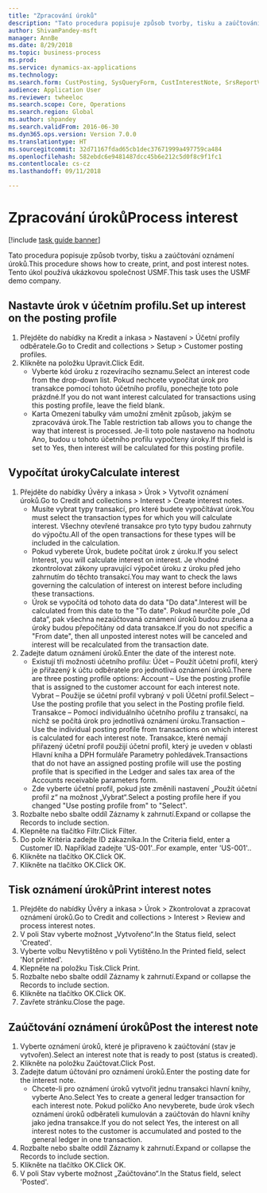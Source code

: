 ```yaml
--- 
title: "Zpracování úroků"
description: "Tato procedura popisuje způsob tvorby, tisku a zaúčtování oznámení úroků."
author: ShivamPandey-msft
manager: AnnBe
ms.date: 8/29/2018
ms.topic: business-process
ms.prod: 
ms.service: dynamics-ax-applications
ms.technology: 
ms.search.form: CustPosting, SysQueryForm, CustInterestNote, SrsReportViewerForm
audience: Application User
ms.reviewer: twheeloc
ms.search.scope: Core, Operations
ms.search.region: Global
ms.author: shpandey
ms.search.validFrom: 2016-06-30
ms.dyn365.ops.version: Version 7.0.0
ms.translationtype: HT
ms.sourcegitcommit: 32d71167fdad65cb1dec37671999a497759ca484
ms.openlocfilehash: 582ebdc6e9481487dcc45b6e212c5d0f8c9f1fc1
ms.contentlocale: cs-cz
ms.lasthandoff: 09/11/2018

---
```

# <a name="process-interest"></a><span data-ttu-id="1db2b-103">Zpracování úroků</span><span class="sxs-lookup"><span data-stu-id="1db2b-103">Process interest</span></span>

[!include [task guide banner](../../includes/task-guide-banner.md)]

<span data-ttu-id="1db2b-104">Tato procedura popisuje způsob tvorby, tisku a zaúčtování oznámení úroků.</span><span class="sxs-lookup"><span data-stu-id="1db2b-104">This procedure shows how to create, print, and post interest notes.</span></span> <span data-ttu-id="1db2b-105">Tento úkol používá ukázkovou společnost USMF.</span><span class="sxs-lookup"><span data-stu-id="1db2b-105">This task uses the USMF demo company.</span></span>


## <a name="set-up-interest-on-the-posting-profile"></a><span data-ttu-id="1db2b-106">Nastavte úrok v účetním profilu.</span><span class="sxs-lookup"><span data-stu-id="1db2b-106">Set up interest on the posting profile</span></span>
1. <span data-ttu-id="1db2b-107">Přejděte do nabídky na Kredit a inkasa > Nastavení > Účetní profily odběratele.</span><span class="sxs-lookup"><span data-stu-id="1db2b-107">Go to Credit and collections > Setup > Customer posting profiles.</span></span>
2. <span data-ttu-id="1db2b-108">Klikněte na položku Upravit.</span><span class="sxs-lookup"><span data-stu-id="1db2b-108">Click Edit.</span></span>
    * <span data-ttu-id="1db2b-109">Vyberte kód úroku z rozevíracího seznamu.</span><span class="sxs-lookup"><span data-stu-id="1db2b-109">Select an interest code from the drop-down list.</span></span> <span data-ttu-id="1db2b-110">Pokud nechcete vypočítat úrok pro transakce pomocí tohoto účetního profilu, ponechejte toto pole prázdné.</span><span class="sxs-lookup"><span data-stu-id="1db2b-110">If you do not want interest calculated for transactions using this posting profile, leave the field blank.</span></span>  
    * <span data-ttu-id="1db2b-111">Karta Omezení tabulky vám umožní změnit způsob, jakým se zpracovává úrok.</span><span class="sxs-lookup"><span data-stu-id="1db2b-111">The Table restriction tab allows you to change the way that interest is processed.</span></span> <span data-ttu-id="1db2b-112">Je-li toto pole nastaveno na hodnotu Ano, budou u tohoto účetního profilu vypočteny úroky.</span><span class="sxs-lookup"><span data-stu-id="1db2b-112">If this field is set to Yes, then interest will be calculated for this posting profile.</span></span>  

## <a name="calculate-interest"></a><span data-ttu-id="1db2b-113">Vypočítat úroky</span><span class="sxs-lookup"><span data-stu-id="1db2b-113">Calculate interest</span></span>
1. <span data-ttu-id="1db2b-114">Přejděte do nabídky Úvěry a inkasa > Úrok > Vytvořit oznámení úroků.</span><span class="sxs-lookup"><span data-stu-id="1db2b-114">Go to Credit and collections > Interest > Create interest notes.</span></span>
    * <span data-ttu-id="1db2b-115">Musíte vybrat typy transakcí, pro které budete vypočítávat úrok.</span><span class="sxs-lookup"><span data-stu-id="1db2b-115">You must select the transaction types for which you will calculate interest.</span></span> <span data-ttu-id="1db2b-116">Všechny otevřené transakce pro tyto typy budou zahrnuty do výpočtu.</span><span class="sxs-lookup"><span data-stu-id="1db2b-116">All of the open transactions for these types will be included in the calculation.</span></span>  
    * <span data-ttu-id="1db2b-117">Pokud vyberete Úrok, budete počítat úrok z úroku.</span><span class="sxs-lookup"><span data-stu-id="1db2b-117">If you select Interest, you will calculate interest on interest.</span></span> <span data-ttu-id="1db2b-118">Je vhodné zkontrolovat zákony upravující výpočet úroku z úroku před jeho zahrnutím do těchto transakcí.</span><span class="sxs-lookup"><span data-stu-id="1db2b-118">You may want to check the laws governing the calculation of interest on interest before including these transactions.</span></span>  
    * <span data-ttu-id="1db2b-119">Úrok se vypočítá od tohoto data do data "Do data".</span><span class="sxs-lookup"><span data-stu-id="1db2b-119">Interest will be calculated from this date to the "To date".</span></span> <span data-ttu-id="1db2b-120">Pokud neurčíte pole „Od data“, pak všechna nezaúčtovaná oznámení úroků budou zrušena a úroky budou přepočítány od data transakce.</span><span class="sxs-lookup"><span data-stu-id="1db2b-120">If you do not specific a "From date", then all unposted interest notes will be canceled and interest will be recalculated from the transaction date.</span></span>  
2. <span data-ttu-id="1db2b-121">Zadejte datum oznámení úroků.</span><span class="sxs-lookup"><span data-stu-id="1db2b-121">Enter the date of the interest note.</span></span>
    * <span data-ttu-id="1db2b-122">Existují tři možnosti účetního profilu:  Účet – Použít účetní profil, který je přiřazený k účtu odběratele pro jednotlivá oznámení úroků.</span><span class="sxs-lookup"><span data-stu-id="1db2b-122">There are three posting profile options:   Account – Use the posting profile that is assigned to the customer account for each interest note.</span></span>   <span data-ttu-id="1db2b-123">Vybrat – Použije se účetní profil vybraný v poli Účetní profil.</span><span class="sxs-lookup"><span data-stu-id="1db2b-123">Select – Use the posting profile that you select in the Posting profile field.</span></span>   <span data-ttu-id="1db2b-124">Transakce – Pomocí individuálního účetního profilu z transakcí, na nichž se počítá úrok pro jednotlivá oznámení úroku.</span><span class="sxs-lookup"><span data-stu-id="1db2b-124">Transaction – Use the individual posting profile from transactions on which interest is calculated for each interest note.</span></span> <span data-ttu-id="1db2b-125">Transakce, které nemají přiřazený účetní profil použijí účetní profil, který je uveden v oblasti Hlavní kniha a DPH formuláře Parametry pohledávek.</span><span class="sxs-lookup"><span data-stu-id="1db2b-125">Transactions that do not have an assigned posting profile will use the posting profile that is specified in the Ledger and sales tax area of the Accounts receivable parameters form.</span></span>  
    * <span data-ttu-id="1db2b-126">Zde vyberte účetní profil, pokud jste změnili nastavení „Použít účetní profil z“ na možnost „Vybrat“.</span><span class="sxs-lookup"><span data-stu-id="1db2b-126">Select a posting profile here if you changed "Use posting profile from" to "Select".</span></span>  
3. <span data-ttu-id="1db2b-127">Rozbalte nebo sbalte oddíl Záznamy k zahrnutí.</span><span class="sxs-lookup"><span data-stu-id="1db2b-127">Expand or collapse the Records to include section.</span></span>
4. <span data-ttu-id="1db2b-128">Klepněte na tlačítko Filtr.</span><span class="sxs-lookup"><span data-stu-id="1db2b-128">Click Filter.</span></span>
5. <span data-ttu-id="1db2b-129">Do pole Kritéria zadejte ID zákazníka.</span><span class="sxs-lookup"><span data-stu-id="1db2b-129">In the Criteria field, enter a Customer ID.</span></span> <span data-ttu-id="1db2b-130">Například zadejte 'US-001'..</span><span class="sxs-lookup"><span data-stu-id="1db2b-130">For example, enter 'US-001'..</span></span>
6. <span data-ttu-id="1db2b-131">Klikněte na tlačítko OK.</span><span class="sxs-lookup"><span data-stu-id="1db2b-131">Click OK.</span></span>
7. <span data-ttu-id="1db2b-132">Klikněte na tlačítko OK.</span><span class="sxs-lookup"><span data-stu-id="1db2b-132">Click OK.</span></span>

## <a name="print-interest-notes"></a><span data-ttu-id="1db2b-133">Tisk oznámení úroků</span><span class="sxs-lookup"><span data-stu-id="1db2b-133">Print interest notes</span></span>
1. <span data-ttu-id="1db2b-134">Přejděte do nabídky Úvěry a inkasa > Úrok > Zkontrolovat a zpracovat oznámení úroků.</span><span class="sxs-lookup"><span data-stu-id="1db2b-134">Go to Credit and collections > Interest > Review and process interest notes.</span></span>
2. <span data-ttu-id="1db2b-135">V poli Stav vyberte možnost „Vytvořeno“.</span><span class="sxs-lookup"><span data-stu-id="1db2b-135">In the Status field, select 'Created'.</span></span>
3. <span data-ttu-id="1db2b-136">Vyberte volbu Nevytištěno v poli Vytištěno.</span><span class="sxs-lookup"><span data-stu-id="1db2b-136">In the Printed field, select 'Not printed'.</span></span>
4. <span data-ttu-id="1db2b-137">Klepněte na položku Tisk.</span><span class="sxs-lookup"><span data-stu-id="1db2b-137">Click Print.</span></span>
5. <span data-ttu-id="1db2b-138">Rozbalte nebo sbalte oddíl Záznamy k zahrnutí.</span><span class="sxs-lookup"><span data-stu-id="1db2b-138">Expand or collapse the Records to include section.</span></span>
6. <span data-ttu-id="1db2b-139">Klikněte na tlačítko OK.</span><span class="sxs-lookup"><span data-stu-id="1db2b-139">Click OK.</span></span>
7. <span data-ttu-id="1db2b-140">Zavřete stránku.</span><span class="sxs-lookup"><span data-stu-id="1db2b-140">Close the page.</span></span>

## <a name="post-the-interest-note"></a><span data-ttu-id="1db2b-141">Zaúčtování oznámení úroků</span><span class="sxs-lookup"><span data-stu-id="1db2b-141">Post the interest note</span></span>
1. <span data-ttu-id="1db2b-142">Vyberte oznámení úroků, které je připraveno k zaúčtování (stav je vytvořen).</span><span class="sxs-lookup"><span data-stu-id="1db2b-142">Select an interest note that is ready to post (status is created).</span></span>
2. <span data-ttu-id="1db2b-143">Klikněte na položku Zaúčtovat.</span><span class="sxs-lookup"><span data-stu-id="1db2b-143">Click Post.</span></span>
3. <span data-ttu-id="1db2b-144">Zadejte datum účtování pro oznámení úroků.</span><span class="sxs-lookup"><span data-stu-id="1db2b-144">Enter the posting date for the interest note.</span></span>
    * <span data-ttu-id="1db2b-145">Chcete-li pro oznámení úroků vytvořit jednu transakci hlavní knihy, vyberte Ano.</span><span class="sxs-lookup"><span data-stu-id="1db2b-145">Select Yes to create a general ledger transaction for each interest note.</span></span>     <span data-ttu-id="1db2b-146">Pokud políčko Ano nevyberete, bude úrok všech oznámení úroků odběrateli kumulován a zaúčtován do hlavní knihy jako jedna transakce.</span><span class="sxs-lookup"><span data-stu-id="1db2b-146">If you do not select Yes, the interest on all interest notes to the customer is accumulated and posted to the general ledger in one transaction.</span></span>  
4. <span data-ttu-id="1db2b-147">Rozbalte nebo sbalte oddíl Záznamy k zahrnutí.</span><span class="sxs-lookup"><span data-stu-id="1db2b-147">Expand or collapse the Records to include section.</span></span>
5. <span data-ttu-id="1db2b-148">Klikněte na tlačítko OK.</span><span class="sxs-lookup"><span data-stu-id="1db2b-148">Click OK.</span></span>
6. <span data-ttu-id="1db2b-149">V poli Stav vyberte možnost „Zaúčtováno“.</span><span class="sxs-lookup"><span data-stu-id="1db2b-149">In the Status field, select 'Posted'.</span></span>


